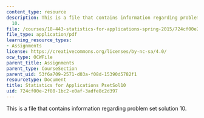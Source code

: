 ```yaml
---
content_type: resource
description: This is a file that contains information regarding problem set solution
  10.
file: /courses/18-443-statistics-for-applications-spring-2015/724cf00e2f801bc2e0af3adfe8c2d397_MIT18_443S15_PsetSol10.pdf
file_type: application/pdf
learning_resource_types:
- Assignments
license: https://creativecommons.org/licenses/by-nc-sa/4.0/
ocw_type: OCWFile
parent_title: Assignments
parent_type: CourseSection
parent_uid: 53f6a709-2571-d03a-f08d-15390d5782f1
resourcetype: Document
title: Statistics for Applications PsetSol10
uid: 724cf00e-2f80-1bc2-e0af-3adfe8c2d397
---
```

This is a file that contains information regarding problem set solution 10.